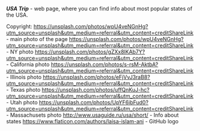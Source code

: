 ***USA Trip*** - web page, where you can find info about most popular states of the USA.

Copyright:
https://unsplash.com/photos/wpU4veNGnHg?utm_source=unsplash&utm_medium=referral&utm_content=creditShareLink - main photo of the page
https://unsplash.com/photos/wpU4veNGnHg?utm_source=unsplash&utm_medium=referral&utm_content=creditShareLink - NY photo
https://unsplash.com/photos/gZXx8lKAb7Y?utm_source=unsplash&utm_medium=referral&utm_content=creditShareLink - California photo
https://unsplash.com/photos/s-rsM-AktbA?utm_source=unsplash&utm_medium=referral&utm_content=creditShareLink - Illinois photo
https://unsplash.com/photos/eFjVvJ3raB8?utm_source=unsplash&utm_medium=referral&utm_content=creditShareLink - Texas photo
https://unsplash.com/photos/uffQnKuJ-hc?utm_source=unsplash&utm_medium=referral&utm_content=creditShareLink - Utah photo
https://unsplash.com/photos/UpYF6ibFud0?utm_source=unsplash&utm_medium=referral&utm_content=creditShareLink - Massachusets photo
http://www.usaguide.ru/usa/short/ - Info about states
https://www.flaticon.com/authors/laisa-islam-ani - GitHub logo
